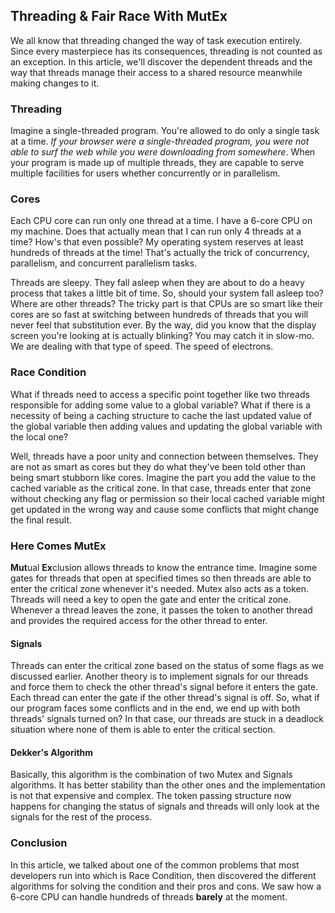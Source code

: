 ## Threading & Fair Race With MutEx

We all know that threading changed the way of task execution entirely. Since every masterpiece has its consequences, threading is not counted as an exception. In this article, we'll discover the dependent threads and the way that threads manage their access to a shared resource meanwhile making changes to it.

### Threading
Imagine a single-threaded program. You're allowed to do only a single task at a time. *If your browser were a single-threaded program, you were not able to surf the web while you were downloading from somewhere*. When your program is made up of multiple threads, they are capable to serve multiple facilities for users whether concurrently or in parallelism.

### Cores
Each CPU core can run only one thread at a time. I have a 6-core CPU on my machine. Does that actually mean that I can run only 4 threads at a time? How's that even possible? My operating system reserves at least hundreds of threads at the time! That's actually the trick of concurrency, parallelism, and concurrent parallelism tasks.

Threads are sleepy. They fall asleep when they are about to do a heavy process that takes a little bit of time. So, should your system fall asleep too? Where are other threads? The tricky part is that CPUs are so smart like their cores are so fast at switching between hundreds of threads that you will never feel that substitution ever. By the way, did you know that the display screen you're looking at is actually blinking? You may catch it in slow-mo. We are dealing with that type of speed. The speed of electrons.

### Race Condition
What if threads need to access a specific point together like two threads responsible for adding some value to a global variable? What if there is a necessity of being a caching structure to cache the last updated value of the global variable then adding values and updating the global variable with the local one?

Well, threads have a poor unity and connection between themselves. They are not as smart as cores but they do what they've been told other than being smart stubborn like cores. Imagine the part you add the value to the cached variable as the critical zone. In that case, threads enter that zone without checking any flag or permission so their local cached variable might get updated in the wrong way and cause some conflicts that might change the final result.

### Here Comes MutEx
**Mut**ual **Ex**clusion allows threads to know the entrance time. Imagine some gates for threads that open at specified times so then threads are able to enter the critical zone whenever it's needed. Mutex also acts as a token. Threads will need a key to open the gate and enter the critical zone. Whenever a thread leaves the zone, it passes the token to another thread and provides the required access for the other thread to enter.

#### Signals
Threads can enter the critical zone based on the status of some flags as we discussed earlier. Another theory is to implement signals for our threads and force them to check the other thread's signal before it enters the gate. Each thread can enter the gate if the other thread's signal is off. So, what if our program faces some conflicts and in the end, we end up with both threads' signals turned on? In that case, our threads are stuck in a deadlock situation where none of them is able to enter the critical section.

#### Dekker's Algorithm
Basically, this algorithm is the combination of two Mutex and Signals algorithms. It has better stability than the other ones and the implementation is not that expensive and complex. The token passing structure now happens for changing the status of signals and threads will only look at the signals for the rest of the process.

### Conclusion
In this article, we talked about one of the common problems that most developers run into which is Race Condition, then discovered the different algorithms for solving the condition and their pros and cons. We saw how a 6-core CPU can handle hundreds of threads **barely** at the moment.